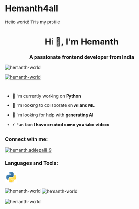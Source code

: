 # Hemanth4all
Hello world! This my profile
<h1 align="center">Hi 👋, I'm Hemanth</h1>
<h3 align="center">A passionate frontend developer from India</h3>

<p align="left"> <img src="https://komarev.com/ghpvc/?username=hemanth-world&label=Profile%20views&color=0e75b6&style=flat" alt="hemanth-world" /> </p>

<p align="left"> <a href="https://github.com/ryo-ma/github-profile-trophy"><img src="https://github-profile-trophy.vercel.app/?username=hemanth-world" alt="hemanth-world" /></a> </p>

<p align="left"> <a href="https://twitter.com/" target="blank"><img src="https://img.shields.io/twitter/follow/?logo=twitter&style=for-the-badge" alt="" /></a> </p>

- 🔭 I’m currently working on **Python**

- 👯 I’m looking to collaborate on **AI and ML**

- 🤝 I’m looking for help with **generating AI**

- ⚡ Fun fact **I have created some you tube videos**

<h3 align="left">Connect with me:</h3>
<p align="left">
<a href="https://instagram.com/hemanth.addepalli_9" target="blank"><img align="center" src="https://raw.githubusercontent.com/rahuldkjain/github-profile-readme-generator/master/src/images/icons/Social/instagram.svg" alt="hemanth.addepalli_9" height="30" width="40" /></a>
</p>

<h3 align="left">Languages and Tools:</h3>
<p align="left"> <a href="https://www.python.org" target="_blank" rel="noreferrer"> <img src="https://raw.githubusercontent.com/devicons/devicon/master/icons/python/python-original.svg" alt="python" width="40" height="40"/> </a> </p>

<p><img align="left" src="https://github-readme-stats.vercel.app/api/top-langs?username=hemanth-world&show_icons=true&locale=en&layout=compact" alt="hemanth-world" /></p>

<p>&nbsp;<img align="center" src="https://github-readme-stats.vercel.app/api?username=hemanth-world&show_icons=true&locale=en" alt="hemanth-world" /></p>

<p><img align="center" src="https://github-readme-streak-stats.herokuapp.com/?user=hemanth-world&" alt="hemanth-world" /></p>
